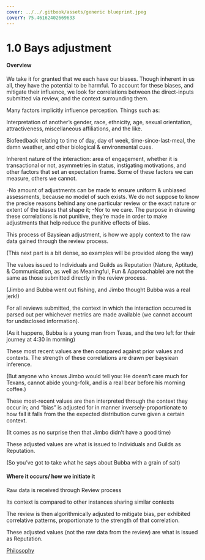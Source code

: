 ```yaml
---
cover: ../../.gitbook/assets/generic blueprint.jpeg
coverY: 75.46162402669633
---
```


# 1.0 Bays adjustment

#### Overview

We take it for granted that we each have our biases. Though inherent in us all, they have the potential to be harmful. To account for these biases, and mitigate their influence, we look for correlations between the direct-inputs submitted via review, and the context surrounding them.&#x20;

Many factors implicitly influence perception. Things such as:

Interpretation of another’s gender, race, ethnicity, age, sexual orientation, attractiveness, miscellaneous affiliations, and the like.&#x20;

Biofeedback relating to time of day, day of week, time-since-last-meal, the damn weather, and other biological & environmental cues.

Inherent nature of the interaction: area of engagement, whether it is transactional or not, asymmetries in status, instigating motivations, and other factors that set an expectation frame. Some of these factors we can measure, others we cannot.

\-No amount of adjustments can be made to ensure uniform & unbiased assessments, because no model of such exists. We do not suppose to know the precise reasons behind any one particular review or the exact nature or extent of the biases that shape it; -Nor to we care. The purpose in drawing these correlations is not punitive, they’re made in order to make adjustments that help reduce the punitive effects of bias.&#x20;

This process of Baysiean adjustment, is how we apply context to the raw data gained through the review process.

(This next part is a bit dense, so examples will be provided along the way)

The values issued to Individuals and Guilds as Reputation (Nature, Aptitude, & Communication, as well as Meaningful, Fun & Approachable) are not the same as those submitted directly in the review process.

(Jimbo and Bubba went out fishing, and Jimbo thought Bubba was a real jerk!)

For all reviews submitted, the context in which the interaction occurred is parsed out per whichever metrics are made available (we cannot account for undisclosed information).&#x20;

(As it happens, Bubba is a young man from Texas, and the two left for their journey at 4:30 in morning)

These most recent values are then compared against prior values and contexts. The strength of these correlations are drawn per baysiean inference.&#x20;

(But anyone who knows Jimbo would tell you: He doesn’t care much for Texans, cannot abide young-folk, and is a real bear before his morning coffee.)

These most-recent values are then interpreted through the context they occur in; and “bias” is adjusted for in manner inversely-proportionate to how fall it falls from the the expected distribution curve given a certain context.

(It comes as no surprise then that Jimbo didn’t have a good time)

These adjusted values are what is issued to Individuals and Guilds as Reputation.&#x20;

(So you’ve got to take what he says about Bubba with a grain of salt)

#### Where it occurs/ how we initiate it

Raw data is received through Review process

Its context is compared to other instances sharing similar contexts

The review is then algorithmically adjusted to mitigate bias, per exhibited correlative patterns, proportionate to the strength of that correlation.

These adjusted values (not the raw data from the review) are what is issued as Reputation.

[Philosophy](../../white-paper/1.0-reputations-public-and-administrative/0.0-administrative-reputation/0.9-bayes-adjustment.md)

